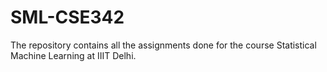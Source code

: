 # SML-CSE342

The repository contains all the assignments done for the course Statistical Machine Learning at IIIT Delhi.
